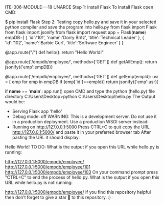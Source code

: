 ITE-306-MODULE---18 UNARCE
Step 1: Install Flask
To Install Flask open CMD:

$ pip install Flask
Step 2: Testing
copy hello.py and save it in your selected python compiler and save the program into hello.py
from flask import Flask
from flask import jsonify
from flask import request
app = Flask(__name__)
empDB=[
{
'id':'101',
'name':'Dorry Britz',
'title':'Technical Leader'
},
{
'id':'102',
'name':'Barbie Gurl',
'title':'Software Engineer'
}
]

@app.route("/")
def hello():
        return "Hello World!"

@app.route('/empdb/employee/', methods=['GET'])
def getAllEmp():
        return jsonify({'emp':empDB})

@app.route('/empdb/employee/<empId>', methods=['GET'])
def getEmp(empId):
        usr = [ emp for emp in empDB if (emp['id']==empId)]
        return jsonify({'emp':usr})

if __name__ == '__main__':
        app.run()
open CMD and type the python (hello.py) file directory
C:\Users\Desktop>python C:\Users\Desktop\hello.py
The Output would be:

* Serving Flask app 'hello'
* Debug mode: off
WARNING: This is a development server. Do not use it in a production deployment. Use a production WSGI server instead.
* Running on http://127.0.0.1:5000
Press CTRL+C to quit
copy the URL http://127.0.0.1:5000/ and paste it in your preferred browser tab
After pasting the URL it should display:

Hello World!
TO DO:
What is the output if you open this URL while hello.py is running:

http://127.0.0.1:5000/empdb/employee/
http://127.0.0.1:5000/empdb/employee/101
http://127.0.0.1:5000/empdb/employee/103
On your command prompt press "CTRL=C" to end the process of hello.py. What is the output if you open this URL while hello.py is not running:

http://127.0.0.1:5000/empdb/employee/
If you find this repository helpful then don't forget to give a star 🌟 to this repository. :)
